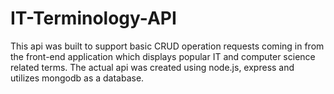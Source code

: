 # IT-Terminology-API

This api was built to support basic CRUD operation requests coming in from the front-end application which displays popular IT and computer science related terms. The actual api
was created using node.js, express and utilizes mongodb as a database.
